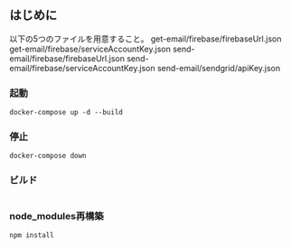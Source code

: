 ## はじめに
以下の5つのファイルを用意すること。
get-email/firebase/firebaseUrl.json
get-email/firebase/serviceAccountKey.json
send-email/firebase/firebaseUrl.json
send-email/firebase/serviceAccountKey.json
send-email/sendgrid/apiKey.json

### 起動
```
docker-compose up -d --build
```
### 停止
```
docker-compose down
```

### ビルド
```

```
### node_modules再構築
```
npm install
```